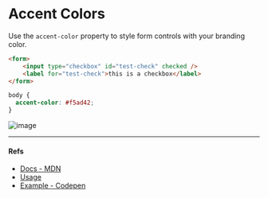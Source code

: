 # Accent Colors

Use the `accent-color` property to style form controls with your branding color.

```html
<form>
    <input type="checkbox" id="test-check" checked />
    <label for="test-check">this is a checkbox</label>
</form>
```

```css
body {
  accent-color: #f5ad42;
}
```

![image](https://github.com/user-attachments/assets/dee7b37c-910d-4977-9dc0-5761c5acd300)

---

#### Refs

- [Docs - MDN](https://developer.mozilla.org/en-US/docs/Web/CSS/accent-color)
- [Usage](https://caniuse.com/mdn-css_properties_accent-color)
- [Example - Codepen](https://codepen.io/feketegy/pen/JjQrMwG?editors=1100)
